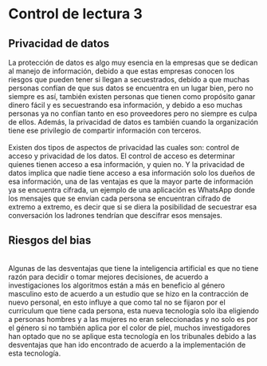# Control de lectura 3
<h2> Privacidad de datos </h2>

La protección de datos es algo muy esencia en la empresas que se dedican al manejo de información, debido a que estas empresas conocen los riesgos que pueden tener si llegan a secuestrados, debido a que muchas personas confían de que sus datos se encuentra en un lugar bien, pero no siempre es así, también existen personas que tienen como propósito ganar dinero fácil y es secuestrando esa información, y debido a eso muchas personas ya no confían tanto en eso proveedores pero no siempre es culpa de ellos. Además, la privacidad de datos es también cuando la organización tiene ese privilegio de compartir información con terceros.
<br>
<br>
Existen dos tipos de aspectos de privacidad las cuales son: control de acceso y privacidad de los datos. El control de acceso es determinar quienes tienen acceso a esa información, y quien no. Y la privacidad de datos implica que nadie tiene acceso a esa información solo los dueños de esa información, una de las ventajas es que la mayor parte de información ya se encuentra cifrada, un ejemplo de una aplicación es WhatsApp donde los mensajes que se envían cada persona se encuentran cifrado de extremo a extremo, es decir que si se diera la posibilidad de secuestrar esa conversación los ladrones tendrían que descifrar esos mensajes. 
<br>

<h2> Riesgos del bias</h2>

<br>
Algunas de las desventajas que tiene la inteligencia artificial es que no tiene razón para decidir o tomar mejores decisiones, de acuerdo a investigaciones los algoritmos están a más en beneficio al género masculino esto de acuerdo a un estudio que se hizo en la contracción de nuevo personal, en esto influye a que como tal no se fijaron por el curriculum que tiene cada persona, esta nueva tecnología solo iba eligiendo a personas hombres y a las mujeres no eran seleccionadas y no solo es por el género si no también aplica por el color de piel, muchos investigadores han optado que no se aplique esta tecnología en los tribunales debido a las desventajas que han ido encontrado de acuerdo a la implementación de esta tecnología. 
